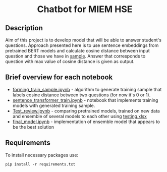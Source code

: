 <h1 align="center">Chatbot for MIEM HSE</h1>

## Description
Aim of this project is to develop model that will be able to answer student's questions. Approach presented here is to use sentence embeddings from pretrained BERT models and calculate cosine distance between input question and those we have in [sample](https://github.com/SergeyMaslikhov/DS_projects/blob/main/chatbot_HSE/data/augmented_sample.xlsx). Answer that corresponds to question with max value of cosine distance is given as output.
## Brief overview for each notebook
- [forming_train_sample.ipynb](https://github.com/SergeyMaslikhov/DS_projects/blob/main/chatbot_HSE/forming_train_sample.ipynb) - algorithm to generate training sample that labels cosine distance between two questions (for now it's 0 or 1).
- [sentence_transformer_train.ipynb](https://github.com/SergeyMaslikhov/DS_projects/blob/main/chatbot_HSE/sentence_transformer_train.ipynb) - notebook that implements training models with generated training sample.
- [Test_review.ipynb](https://github.com/SergeyMaslikhov/DS_projects/blob/main/chatbot_HSE/Test_review.ipynb) - comparing pretrained models, trained on new data and ensemble of several models to each other using [testing.xlsx](https://github.com/SergeyMaslikhov/DS_projects/blob/main/chatbot_HSE/data/testing.xlsx)
- [final_model.ipynb](https://github.com/SergeyMaslikhov/DS_projects/blob/main/chatbot_HSE/final_model.ipynb) - implementation of ensemble model that appears to be the best solution

## Requirements
To install necessary packages use:
```shell
pip install -r requirements.txt
```
